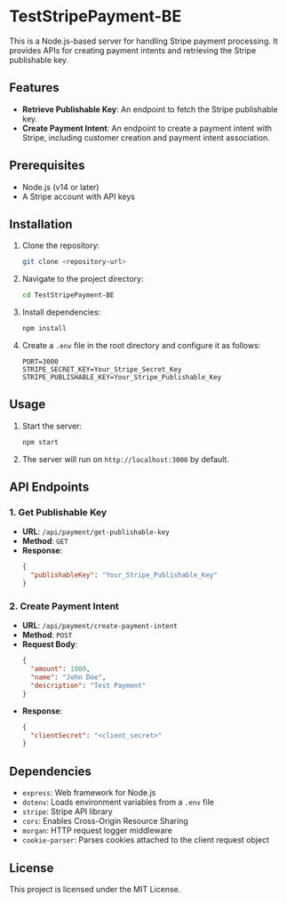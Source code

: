 # TestStripePayment-BE

This is a Node.js-based server for handling Stripe payment processing. It provides APIs for creating payment intents and retrieving the Stripe publishable key.

## Features

- **Retrieve Publishable Key**: An endpoint to fetch the Stripe publishable key.
- **Create Payment Intent**: An endpoint to create a payment intent with Stripe, including customer creation and payment intent association.

## Prerequisites

- Node.js (v14 or later)
- A Stripe account with API keys

## Installation

1. Clone the repository:
   ```bash
   git clone <repository-url>
   ```

2. Navigate to the project directory:
   ```bash
   cd TestStripePayment-BE
   ```

3. Install dependencies:
   ```bash
   npm install
   ```

4. Create a `.env` file in the root directory and configure it as follows:
   ```env
   PORT=3000
   STRIPE_SECRET_KEY=Your_Stripe_Secret_Key
   STRIPE_PUBLISHABLE_KEY=Your_Stripe_Publishable_Key
   ```

## Usage

1. Start the server:
   ```bash
   npm start
   ```

2. The server will run on `http://localhost:3000` by default.

## API Endpoints

### 1. Get Publishable Key
- **URL**: `/api/payment/get-publishable-key`
- **Method**: `GET`
- **Response**:
  ```json
  {
    "publishableKey": "Your_Stripe_Publishable_Key"
  }
  ```

### 2. Create Payment Intent
- **URL**: `/api/payment/create-payment-intent`
- **Method**: `POST`
- **Request Body**:
  ```json
  {
    "amount": 1000,
    "name": "John Doe",
    "description": "Test Payment"
  }
  ```
- **Response**:
  ```json
  {
    "clientSecret": "<client_secret>"
  }
  ```

## Dependencies

- `express`: Web framework for Node.js
- `dotenv`: Loads environment variables from a `.env` file
- `stripe`: Stripe API library
- `cors`: Enables Cross-Origin Resource Sharing
- `morgan`: HTTP request logger middleware
- `cookie-parser`: Parses cookies attached to the client request object

## License

This project is licensed under the MIT License.